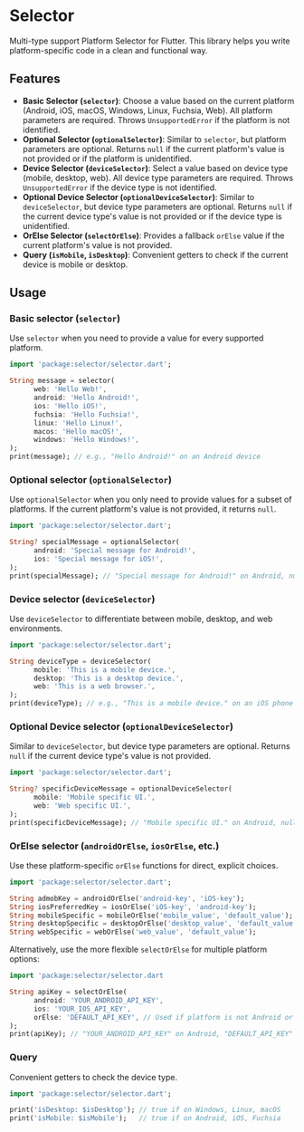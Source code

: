 # Selector

Multi-type support Platform Selector for Flutter. This library helps you write platform-specific code in a clean and functional way.

## Features

-   **Basic Selector (`selector`)**: Choose a value based on the current platform (Android, iOS, macOS, Windows, Linux, Fuchsia, Web). All platform parameters are required. Throws `UnsupportedError` if the platform is not identified.
-   **Optional Selector (`optionalSelector`)**: Similar to `selector`, but platform parameters are optional. Returns `null` if the current platform's value is not provided or if the platform is unidentified.
-   **Device Selector (`deviceSelector`)**: Select a value based on device type (mobile, desktop, web). All device type parameters are required. Throws `UnsupportedError` if the device type is not identified.
-   **Optional Device Selector (`optionalDeviceSelector`)**: Similar to `deviceSelector`, but device type parameters are optional. Returns `null` if the current device type's value is not provided or if the device type is unidentified.
-   **OrElse Selector (`selectOrElse`)**: Provides a fallback `orElse` value if the current platform's value is not provided.
-   **Query (`isMobile`, `isDesktop`)**: Convenient getters to check if the current device is mobile or desktop.

## Usage

### Basic selector (`selector`)

Use `selector` when you need to provide a value for every supported platform.

```dart
import 'package:selector/selector.dart';

String message = selector(
      web: 'Hello Web!',
      android: 'Hello Android!',
      ios: 'Hello iOS!',
      fuchsia: 'Hello Fuchsia!',
      linux: 'Hello Linux!',
      macos: 'Hello macOS!',
      windows: 'Hello Windows!',
);
print(message); // e.g., "Hello Android!" on an Android device
```

### Optional selector (`optionalSelector`)

Use `optionalSelector` when you only need to provide values for a subset of platforms. If the current platform's value is not provided, it returns `null`.

```dart
import 'package:selector/selector.dart';

String? specialMessage = optionalSelector(
      android: 'Special message for Android!',
      ios: 'Special message for iOS!',
);
print(specialMessage); // "Special message for Android!" on Android, null on macOS
```

### Device selector (`deviceSelector`)

Use `deviceSelector` to differentiate between mobile, desktop, and web environments.

```dart
import 'package:selector/selector.dart';

String deviceType = deviceSelector(
      mobile: 'This is a mobile device.',
      desktop: 'This is a desktop device.',
      web: 'This is a web browser.',
);
print(deviceType); // e.g., "This is a mobile device." on an iOS phone
```

### Optional Device selector (`optionalDeviceSelector`)

Similar to `deviceSelector`, but device type parameters are optional. Returns `null` if the current device type's value is not provided.

```dart
import 'package:selector/selector.dart';

String? specificDeviceMessage = optionalDeviceSelector(
      mobile: 'Mobile specific UI.',
      web: 'Web specific UI.',
);
print(specificDeviceMessage); // "Mobile specific UI." on Android, null on Windows desktop
```

### OrElse selector (`androidOrElse`, `iosOrElse`, etc.)

Use these platform-specific `orElse` functions for direct, explicit choices.

```dart
import 'package:selector/selector.dart';

String admobKey = androidOrElse('android-key', 'iOS-key');
String iosPreferredKey = iosOrElse('iOS-key', 'android-key');
String mobileSpecific = mobileOrElse('mobile_value', 'default_value');
String desktopSpecific = desktopOrElse('desktop_value', 'default_value');
String webSpecific = webOrElse('web_value', 'default_value');
```

Alternatively, use the more flexible `selectOrElse` for multiple platform options:

```dart
import 'package:selector/selector.dart

String apiKey = selectOrElse(
      android: 'YOUR_ANDROID_API_KEY',
      ios: 'YOUR_IOS_API_KEY',
      orElse: 'DEFAULT_API_KEY', // Used if platform is not Android or iOS
);
print(apiKey); // "YOUR_ANDROID_API_KEY" on Android, "DEFAULT_API_KEY" on Windows
```

### Query

Convenient getters to check the device type.

```dart
import 'package:selector/selector.dart';

print('isDesktop: $isDesktop'); // true if on Windows, Linux, macOS
print('isMobile: $isMobile');   // true if on Android, iOS, Fuchsia
```